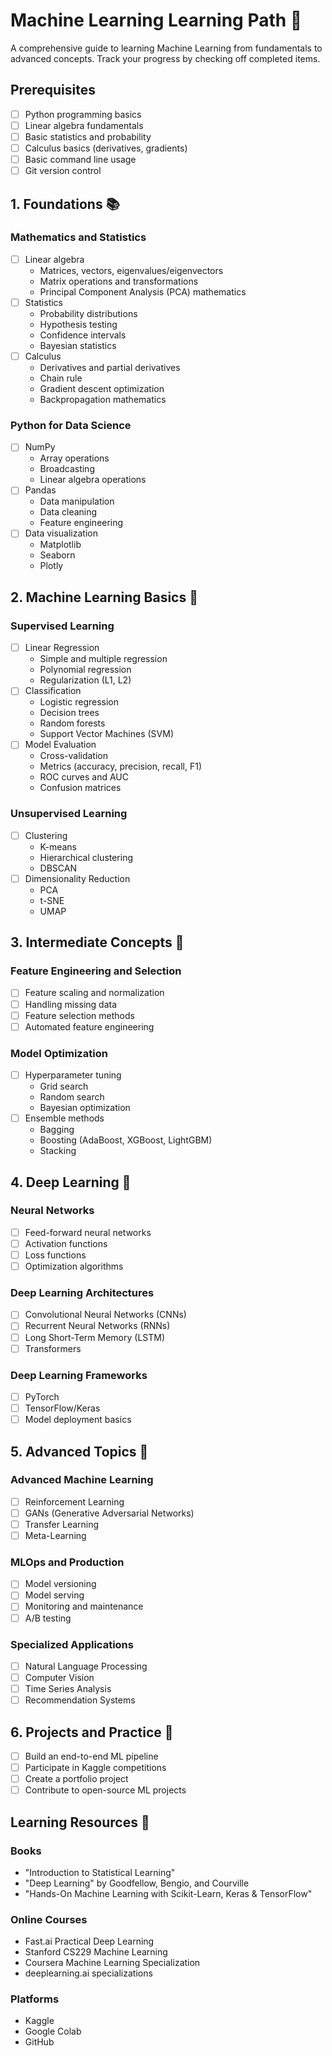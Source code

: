 # Machine Learning Learning Path 🤖

A comprehensive guide to learning Machine Learning from fundamentals to advanced concepts. Track your progress by checking off completed items.

## Prerequisites
- [ ] Python programming basics
- [ ] Linear algebra fundamentals
- [ ] Basic statistics and probability
- [ ] Calculus basics (derivatives, gradients)
- [ ] Basic command line usage
- [ ] Git version control

## 1. Foundations 📚
### Mathematics and Statistics
- [ ] Linear algebra
  - Matrices, vectors, eigenvalues/eigenvectors
  - Matrix operations and transformations
  - Principal Component Analysis (PCA) mathematics
- [ ] Statistics
  - Probability distributions
  - Hypothesis testing
  - Confidence intervals
  - Bayesian statistics
- [ ] Calculus
  - Derivatives and partial derivatives
  - Chain rule
  - Gradient descent optimization
  - Backpropagation mathematics

### Python for Data Science
- [ ] NumPy
  - Array operations
  - Broadcasting
  - Linear algebra operations
- [ ] Pandas
  - Data manipulation
  - Data cleaning
  - Feature engineering
- [ ] Data visualization
  - Matplotlib
  - Seaborn
  - Plotly

## 2. Machine Learning Basics 🌱
### Supervised Learning
- [ ] Linear Regression
  - Simple and multiple regression
  - Polynomial regression
  - Regularization (L1, L2)
- [ ] Classification
  - Logistic regression
  - Decision trees
  - Random forests
  - Support Vector Machines (SVM)
- [ ] Model Evaluation
  - Cross-validation
  - Metrics (accuracy, precision, recall, F1)
  - ROC curves and AUC
  - Confusion matrices

### Unsupervised Learning
- [ ] Clustering
  - K-means
  - Hierarchical clustering
  - DBSCAN
- [ ] Dimensionality Reduction
  - PCA
  - t-SNE
  - UMAP

## 3. Intermediate Concepts 🚀
### Feature Engineering and Selection
- [ ] Feature scaling and normalization
- [ ] Handling missing data
- [ ] Feature selection methods
- [ ] Automated feature engineering

### Model Optimization
- [ ] Hyperparameter tuning
  - Grid search
  - Random search
  - Bayesian optimization
- [ ] Ensemble methods
  - Bagging
  - Boosting (AdaBoost, XGBoost, LightGBM)
  - Stacking

## 4. Deep Learning 🧠
### Neural Networks
- [ ] Feed-forward neural networks
- [ ] Activation functions
- [ ] Loss functions
- [ ] Optimization algorithms

### Deep Learning Architectures
- [ ] Convolutional Neural Networks (CNNs)
- [ ] Recurrent Neural Networks (RNNs)
- [ ] Long Short-Term Memory (LSTM)
- [ ] Transformers

### Deep Learning Frameworks
- [ ] PyTorch
- [ ] TensorFlow/Keras
- [ ] Model deployment basics

## 5. Advanced Topics 🎯
### Advanced Machine Learning
- [ ] Reinforcement Learning
- [ ] GANs (Generative Adversarial Networks)
- [ ] Transfer Learning
- [ ] Meta-Learning

### MLOps and Production
- [ ] Model versioning
- [ ] Model serving
- [ ] Monitoring and maintenance
- [ ] A/B testing

### Specialized Applications
- [ ] Natural Language Processing
- [ ] Computer Vision
- [ ] Time Series Analysis
- [ ] Recommendation Systems

## 6. Projects and Practice 💪
- [ ] Build an end-to-end ML pipeline
- [ ] Participate in Kaggle competitions
- [ ] Create a portfolio project
- [ ] Contribute to open-source ML projects

## Learning Resources 📖
### Books
- "Introduction to Statistical Learning"
- "Deep Learning" by Goodfellow, Bengio, and Courville
- "Hands-On Machine Learning with Scikit-Learn, Keras & TensorFlow"

### Online Courses
- Fast.ai Practical Deep Learning
- Stanford CS229 Machine Learning
- Coursera Machine Learning Specialization
- deeplearning.ai specializations

### Platforms
- Kaggle
- Google Colab
- GitHub


